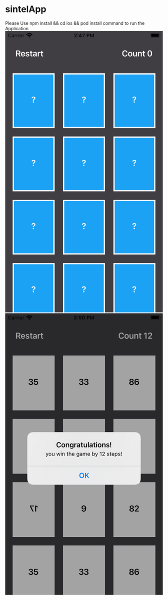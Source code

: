 # sintelApp
Please Use npm install && cd ios && pod install command to run the Application
![Screenshot](IntialStage.png)
![Screenshot](CompletionState.png)

